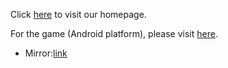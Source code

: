 Click [here](https://dumdumgreatadventure.wordpress.com) to visit our homepage.

For the game (Android platform), please visit [here](https://dumdumgreatadventure.wordpress.com/download/).
 - Mirror:[link](https://github.com/knmac/DumDum_Project/blob/master/DumDumGame.apk)
